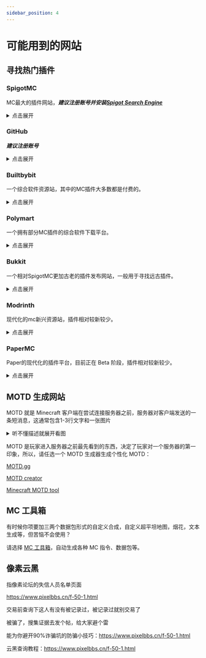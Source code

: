 ```yaml
---
sidebar_position: 4
---
```


# 可能用到的网站

## 寻找热门插件

### SpigotMC

MC最大的插件网站，***建议注册账号并安装[Spigot Search Engine](https://www.spigotmc.org/resources/spigotsearchengine.54108/)***

<details>
  <summary>点击展开</summary>

  <tr>
    <td align="center">
      <a href="https://www.spigotmc.org/">
        <img
          src="https://static.spigotmc.org/img/spigot.png"
          width="100px;"
          alt=""
        /><br /><sub><b>SpigotMC</b></sub>
      </a>
    </td>
  </tr>

SpigotMC应该是目前mc开服圈最大的插件网站了，最大的问题是搜索引擎拉胯。

<details>
  <summary>注册问题</summary>

![](_images/spigotmc.png)

使用魔法就可以看到验证了，而不是傻呵呵的跟人说

**SpigotMC不开放注册**

**老外的网站真反人类**

</details>

地址：https://www.spigotmc.org/

</details>

### GitHub

***建议注册账号***

<details>
  <summary>点击展开</summary>

  <tr>
    <td align="center">
      <a href="https://github.com">
        <img
          src="https://logos-world.net/wp-content/uploads/2020/11/GitHub-Symbol.png"
          width="100px;"
          alt=""
        /><br /><sub><b>GitHub</b></sub>
      </a>
    </td>
  </tr>

全球最大的社交编程及代码托管网站

许多开发者会把自己编写的插件发到GitHub

虽然不登录账号不影响你浏览仓库和下载Release等

但是登录后可以给作者发issues来报告问题，提交新需求/建议，还可以下载actions中的文件

<details>
  <summary>注册问题</summary>

[在 GitHub 上创建帐户](https://docs.github.com/zh/get-started/start-your-journey/creating-an-account-on-github)

</details>

<details>
  <summary>连不上怎么办</summary>

使用魔法或者

[点击此处](https://cn.bing.com/search?q=%E8%BF%9E%E4%B8%8D%E4%B8%8AGitHub%E6%80%8E%E4%B9%88%E5%8A%9E)

</details>

<details>
  <summary>下载太慢怎么办</summary>

使用魔法或者用加速地址

https://gitmirror.com/files.html

https://moeyy.cn/gh-proxy

https://ghps.cc/

</details>

GitHub汉化插件：https://github.com/maboloshi/github-chinese

地址：https://github.com

</details>

### Builtbybit

一个综合软件资源站，其中的MC插件大多数都是付费的。

<details>
  <summary>点击展开</summary>

  <tr>
    <td align="center">
      <a href="https://builtbybit.com/resources/categories/minecraft-plugins.1/">
        <img
          src="https://raw.githubusercontent.com/swanis/builtbybit-java-api-wrapper/main/assets/icon-blue.png"
          width="100px;"
          alt=""
        /><br /><sub><b>Builtbybit</b></sub>
      </a>
    </td>
  </tr>

如果你的钱包空空就别考虑了

此外，此网站和 CurseForge 一样并不只有 Minecraft 相关改装资源，请注意识别别看错了

*链接已重定向到 Minecraft 相关资源区*
地址：https://builtbybit.com/resources/categories/minecraft-plugins.1/

</details>

### Polymart

一个拥有部分MC插件的综合软件下载平台。

<details>
  <summary>点击展开</summary>

  <tr>
    <td align="center">
      <a href="https://polymart.org">
        <img
          src="https://polymart.org/style/logoLight.png"
          width="100px;"
          alt=""
        /><br /><sub><b>Polymart</b></sub>
      </a>
    </td>
  </tr>

和 CurseForge、Modrinth 一样并不只有插件资源，也还有付费资源

地址：https://polymart.org

</details>

### Bukkit

一个相对SpigotMC更加古老的插件发布网站，一般用于寻找远古插件。

<details>
  <summary>点击展开</summary>

  <tr>
    <td align="center">
      <a href="https://dev.bukkit.org/">
        <img
          src="https://minecraft.fr/wp-content/uploads/2013/05/bukkit.jpg"
          width="100px;"
          alt=""
        /><br /><sub><b>Bukkit</b></sub>
      </a>
    </td>
  </tr>

（对没错这是个资源站我没开玩笑😅）

Bukkit为Minecraft社区提供一个强大，精心设计和深思熟虑的解决方案，以扩展和控制其服务器，于是便有了这个站点

你可以在此查找到那些从远古时期就存在的插件

地址：https://dev.bukkit.org/

</details>

### Modrinth

现代化的mc新兴资源站，插件相对较新较少。

<details>
  <summary>点击展开</summary>

  <tr>
    <td align="center">
      <a href="Modrinth">
        <img
          src="https://avatars.githubusercontent.com/u/67560307?s=280&v=4"
          width="100px;"
          alt=""
        /><br /><sub><b>Modrinth</b></sub>
      </a>
    </td>
  </tr>

Modrinth 闪电般的搜索速度和强大的过滤器可让您在输入时找到所需的内容

因为是新兴资源站，某些资源并未在此发布，但是足够你用了

地址：https://modrinth.com/

</details>

### PaperMC

Paper的现代化的插件平台，目前正在 Beta 阶段，插件相对较新较少。

<details>
  <summary>点击展开</summary>

  <tr>
    <td align="center">
      <a href="https://hangar.papermc.io/">
        <img
          src="https://docs.papermc.io/assets/images/papermc-logomark-512-f125384f3367cd4d9291ca983fcb7334.png"
          width="100px;"
          alt=""
        /><br /><sub><b>PaperMC</b></sub>
      </a>
    </td>
  </tr>

对于 Folia 服务器找插件的一个好去处，PaperMC 提供的全新插件搜索平台，相较 Spigot 落后的搜索引擎有所提升。

地址：https://hangar.papermc.io/

</details>

## MOTD 生成网站

MOTD 就是 Minecraft 客户端在尝试连接服务器之前，服务器对客户端发送的一条短消息，这通常包含1-3行文字和一张图片

<details>
  <summary>听不懂描述就展开看图</summary>

![](_images/motd.png)

</details>

MOTD 是玩家进入服务器之前最先看到的东西，决定了玩家对一个服务器的第一印象，所以，请任选一个 MOTD 生成器生成个性化 MOTD：

[MOTD.gg](https://motd.gg)

[MOTD creator](https://mctools.org/motd-creator)

[Minecraft MOTD tool](https://minecraft.tools/en/motd.php)

## MC 工具箱

有时候你项要加三两个数据包形式的自定义合成，自定义超平坦地图，烟花，文本生成等，但苦恼不会使用？

请选择 [MC 工具箱](https://minecraft.tools/)，自动生成各种 MC 指令、数据包等。

## 像素云黑

指像素论坛的失信人员名单页面

https://www.pixelbbs.cn/f-50-1.html

交易前查询下这人有没有被记录过，被记录过就别交易了

被骗了，搜集证据去发个帖，给大家避个雷

能为你避开90%诈骗坑的防骗小技巧：https://www.pixelbbs.cn/f-50-1.html

云黑查询教程：https://www.pixelbbs.cn/f-50-1.html
